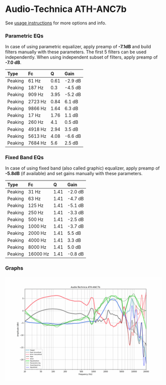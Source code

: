 # Audio-Technica ATH-ANC7b
See [usage instructions](https://github.com/jaakkopasanen/AutoEq#usage) for more options and info.

### Parametric EQs
In case of using parametric equalizer, apply preamp of **-7.1dB** and build filters manually
with these parameters. The first 5 filters can be used independently.
When using independent subset of filters, apply preamp of **-7.0 dB**.

| Type    | Fc      |    Q | Gain    |
|:--------|:--------|:-----|:--------|
| Peaking | 61 Hz   | 0.61 | -2.9 dB |
| Peaking | 187 Hz  | 0.3  | -4.5 dB |
| Peaking | 909 Hz  | 3.95 | -5.2 dB |
| Peaking | 2723 Hz | 0.84 | 6.1 dB  |
| Peaking | 9866 Hz | 1.64 | 6.3 dB  |
| Peaking | 17 Hz   | 1.76 | 1.1 dB  |
| Peaking | 260 Hz  | 4.1  | 0.5 dB  |
| Peaking | 4918 Hz | 2.94 | 3.5 dB  |
| Peaking | 5613 Hz | 4.08 | -6.6 dB |
| Peaking | 7684 Hz | 5.6  | 2.5 dB  |

### Fixed Band EQs
In case of using fixed band (also called graphic) equalizer, apply preamp of **-5.8dB**
(if available) and set gains manually with these parameters.

| Type    | Fc       |    Q | Gain    |
|:--------|:---------|:-----|:--------|
| Peaking | 31 Hz    | 1.41 | -2.0 dB |
| Peaking | 63 Hz    | 1.41 | -4.7 dB |
| Peaking | 125 Hz   | 1.41 | -5.1 dB |
| Peaking | 250 Hz   | 1.41 | -3.3 dB |
| Peaking | 500 Hz   | 1.41 | -2.5 dB |
| Peaking | 1000 Hz  | 1.41 | -3.7 dB |
| Peaking | 2000 Hz  | 1.41 | 5.5 dB  |
| Peaking | 4000 Hz  | 1.41 | 3.3 dB  |
| Peaking | 8000 Hz  | 1.41 | 5.0 dB  |
| Peaking | 16000 Hz | 1.41 | -0.8 dB |

### Graphs
![](./Audio-Technica%20ATH-ANC7b.png)